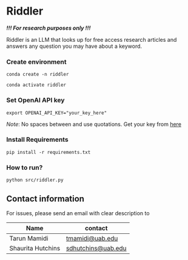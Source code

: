 # Riddler

***!!! For research purposes only !!!***

Riddler is an LLM that looks up for free access research articles and answers any question you may have about a keyword.

### Create environment

```
conda create -n riddler

conda activate riddler
```

### Set OpenAI API key

`export OPENAI_API_KEY="your_key_here"`

*Note*: No spaces between and use quotations. Get your key from [here](https://platform.openai.com/account/api-keys)

### Install Requirements

`pip install -r requirements.txt`

### How to run?

`python src/riddler.py`

## Contact information

For issues, please send an email with clear description to


|Name | contact|
------|--------|
Tarun Mamidi | tmamidi@uab.edu
Shaurita Hutchins | sdhutchins@uab.edu

